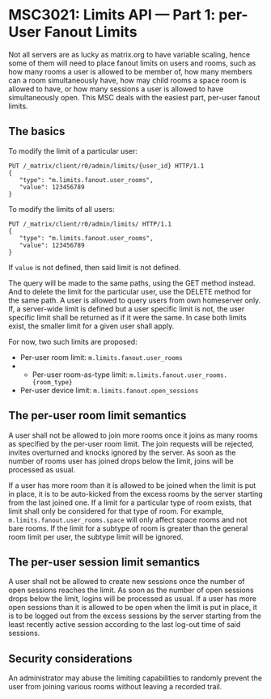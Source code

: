 # MSC3021: Limits API — Part 1: per-User Fanout Limits

Not all servers are as lucky as matrix.org to have variable scaling,
hence some of them will need to place fanout limits on users and rooms,
such as how many rooms a user is allowed to be member of, how many members can
a room simultaneously have, how may child rooms a space room is allowed
to have, or how many sessions a user is allowed to have simultaneously open.
This MSC deals with the easiest part, per-user fanout limits.

## The basics

To modify the limit of a particular user:
```
PUT /_matrix/client/r0/admin/limits/{user_id} HTTP/1.1
{
   "type": "m.limits.fanout.user_rooms",
   "value": 123456789
}
```

To modify the limits of all users:
```
PUT /_matrix/client/r0/admin/limits/ HTTP/1.1
{
   "type": "m.limits.fanout.user_rooms",
   "value": 123456789
}
```
If `value` is not defined, then said limit is not defined.

The query will be made to the same paths, using the GET method instead.
And to delete the limit for the particular user, use the DELETE method
for the same path. A user is allowed to query users from own homeserver only.
If, a server-wide limit is defined but a user specific limit is not,
the user specific limit shall be returned as if it were the same. In case
both limits exist, the smaller limit for a given user shall apply.

For now, two such limits are proposed:

* Per-user room limit: `m.limits.fanout.user_rooms`
* * Per-user room-as-type limit: `m.limits.fanout.user_rooms.{room_type}`
* Per-user device limit: `m.limits.fanout.open_sessions`

## The per-user room limit semantics

A user shall not be allowed to join more rooms once it joins as many rooms as 
specified by the per-user room limit. The join requests will be rejected,
invites overturned and knocks ignored by the server. As soon as the number of
rooms user has joined drops below the limit, joins will be processed as usual.

If a user has more room than it is allowed to be joined when the limit is put
in place, it is to be auto-kicked from the excess rooms by the server
starting from the last joined one. If a limit for a particular type of room
exists, that limit shall only be considered for that type of room. For example,
`m.limits.fanout.user_rooms.space` will only affect space rooms and not bare
rooms. If the limit for a subtype of room is greater than the general room limit
per user, the subtype limit will be ignored.

## The per-user session limit semantics

A user shall not be allowed to create new sessions once the number of open
sessions reaches the limit. As soon as the number of open sessions drops below
the limit, logins will be processed as usual. If a user has more open sessions
than it is allowed to be open when the limit is put in place, it is to be
logged out from the excess sessions by the server starting from the least
recently active session according to the last log-out time of said sessions.

## Security considerations

An administrator may abuse the limiting capabilities to randomly prevent the user
from joining various rooms without leaving a recorded trail.
